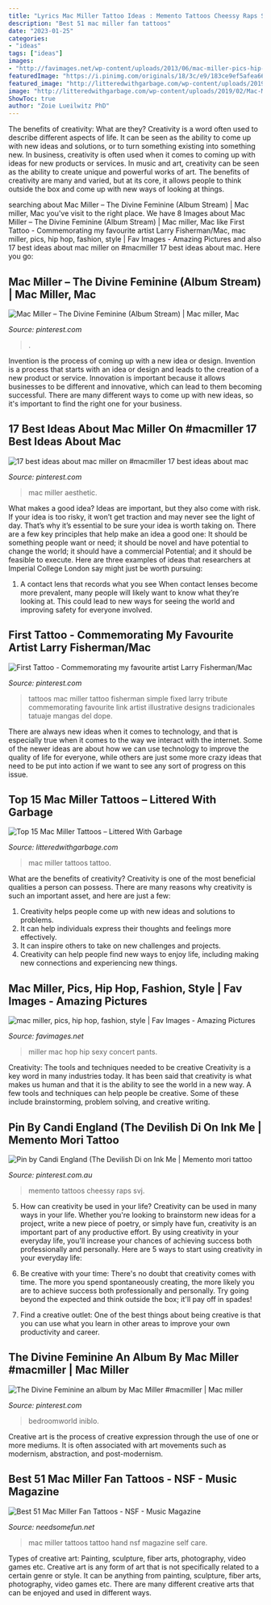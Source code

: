 ```yaml
---
title: "Lyrics Mac Miller Tattoo Ideas : Memento Tattoos Cheessy Raps Svj"
description: "Best 51 mac miller fan tattoos"
date: "2023-01-25"
categories:
- "ideas"
tags: ["ideas"]
images:
- "http://favimages.net/wp-content/uploads/2013/06/mac-miller-pics-hip-hop-fashion-style.jpg"
featuredImage: "https://i.pinimg.com/originals/18/3c/e9/183ce9ef5afea668562e7e592986b644.jpg"
featured_image: "http://litteredwithgarbage.com/wp-content/uploads/2019/02/Mac-Miller-@dylanwebertattoos-1024x1024.jpg"
image: "http://litteredwithgarbage.com/wp-content/uploads/2019/02/Mac-Miller-@dylanwebertattoos-1024x1024.jpg"
ShowToc: true
author: "Zoie Lueilwitz PhD"
---
```



The benefits of creativity: What are they?
Creativity is a word often used to describe different aspects of life. It can be seen as the ability to come up with new ideas and solutions, or to turn something existing into something new. In business, creativity is often used when it comes to coming up with ideas for new products or services. In music and art, creativity can be seen as the ability to create unique and powerful works of art. The benefits of creativity are many and varied, but at its core, it allows people to think outside the box and come up with new ways of looking at things.

	

		
searching about Mac Miller – The Divine Feminine (Album Stream) | Mac miller, Mac you've visit to the right place. We have 8 Images about Mac Miller – The Divine Feminine (Album Stream) | Mac miller, Mac like First Tattoo - Commemorating my favourite artist Larry Fisherman/Mac, mac miller, pics, hip hop, fashion, style | Fav Images - Amazing Pictures and also 17 best ideas about mac miller on #macmiller 17 best ideas about mac. Here you go:
		
    
## Mac Miller – The Divine Feminine (Album Stream) | Mac Miller, Mac

<img loading=lazy src="https://i.pinimg.com/736x/b8/36/74/b836743897cba05cd2466ef2375654f0--the-divine-divine-feminine.jpg" onerror="this.onerror=null;this.src='https://tse4.mm.bing.net/th?id=OIP.wjDMFDzz5U662A9lE52UxgD6D6&amp;pid=15.1';" alt="Mac Miller – The Divine Feminine (Album Stream) | Mac miller, Mac">

_Source: pinterest.com_

>. 

	

Invention is the process of coming up with a new idea or design.
Invention is a process that starts with an idea or design and leads to the creation of a new product or service. Innovation is important because it allows businesses to be different and innovative, which can lead to them becoming successful. There are many different ways to come up with new ideas, so it's important to find the right one for your business.

    
## 17 Best Ideas About Mac Miller On #macmiller 17 Best Ideas About Mac

<img loading=lazy src="https://i.pinimg.com/736x/1e/34/fd/1e34fd8a4896cf2966091fa49d82069d.jpg" onerror="this.onerror=null;this.src='https://tse3.mm.bing.net/th?id=OIP.-yTolBxtflDjC8x5zg6hdgHaIz&amp;pid=15.1';" alt="17 best ideas about mac miller on #macmiller 17 best ideas about mac">

_Source: pinterest.com_

>mac miller aesthetic. 

	

What makes a good idea?
Ideas are important, but they also come with risk. If your idea is too risky, it won’t get traction and may never see the light of day. That’s why it’s essential to be sure your idea is worth taking on. There are a few key principles that help make an idea a good one: It should be something people want or need; it should be novel and have potential to change the world; it should have a commercial Potential; and it should be feasible to execute. Here are three examples of ideas that researchers at Imperial College London say might just be worth pursuing: 
1. A contact lens that records what you see When contact lenses become more prevalent, many people will likely want to know what they’re looking at. This could lead to new ways for seeing the world and improving safety for everyone involved.

    
## First Tattoo - Commemorating My Favourite Artist Larry Fisherman/Mac

<img loading=lazy src="https://i.pinimg.com/originals/bc/75/e0/bc75e07c3cbeeceaf73dd36a91e20ef3.jpg" onerror="this.onerror=null;this.src='https://tse3.mm.bing.net/th?id=OIP.7mTAntrlF5bfpfX9etKciAHaJ4&amp;pid=15.1';" alt="First Tattoo - Commemorating my favourite artist Larry Fisherman/Mac">

_Source: pinterest.com_

>tattoos mac miller tattoo fisherman simple fixed larry tribute commemorating favourite link artist illustrative designs tradicionales tatuaje mangas del dope. 

	

There are always new ideas when it comes to technology, and that is especially true when it comes to the way we interact with the internet. Some of the newer ideas are about how we can use technology to improve the quality of life for everyone, while others are just some more crazy ideas that need to be put into action if we want to see any sort of progress on this issue.

    
## Top 15 Mac Miller Tattoos – Littered With Garbage

<img loading=lazy src="http://litteredwithgarbage.com/wp-content/uploads/2019/02/Mac-Miller-@dylanwebertattoos-1024x1024.jpg" onerror="this.onerror=null;this.src='https://tse2.mm.bing.net/th?id=OIP.581jF4zYW0f0FizUL8me1QHaHa&amp;pid=15.1';" alt="Top 15 Mac Miller Tattoos – Littered With Garbage">

_Source: litteredwithgarbage.com_

>mac miller tattoos tattoo. 

	

What are the benefits of creativity?
Creativity is one of the most beneficial qualities a person can possess. There are many reasons why creativity is such an important asset, and here are just a few: 
1. Creativity helps people come up with new ideas and solutions to problems. 
2. It can help individuals express their thoughts and feelings more effectively.
3. It can inspire others to take on new challenges and projects.
4. Creativity can help people find new ways to enjoy life, including making new connections and experiencing new things.

    
## Mac Miller, Pics, Hip Hop, Fashion, Style | Fav Images - Amazing Pictures

<img loading=lazy src="http://favimages.net/wp-content/uploads/2013/06/mac-miller-pics-hip-hop-fashion-style.jpg" onerror="this.onerror=null;this.src='https://tse1.mm.bing.net/th?id=OIP.nqwKVRQpergl6_r6ndaNFwHaLJ&amp;pid=15.1';" alt="mac miller, pics, hip hop, fashion, style | Fav Images - Amazing Pictures">

_Source: favimages.net_

>miller mac hop hip sexy concert pants. 

	

Creativity: The tools and techniques needed to be creative
Creativity is a key word in many industries today. It has been said that creativity is what makes us human and that it is the ability to see the world in a new way. A few tools and techniques can help people be creative. Some of these include brainstorming, problem solving, and creative writing.

    
## Pin By Candi England (The Devilish Di On Ink Me | Memento Mori Tattoo

<img loading=lazy src="https://i.pinimg.com/originals/18/3c/e9/183ce9ef5afea668562e7e592986b644.jpg" onerror="this.onerror=null;this.src='https://tse4.mm.bing.net/th?id=OIP.cON49Esgpti99HYVVhiiowHaJ4&amp;pid=15.1';" alt="Pin by Candi England (The Devilish Di on Ink Me | Memento mori tattoo">

_Source: pinterest.com.au_

>memento tattoos cheessy raps svj. 

	

5. How can creativity be used in your life?
Creativity can be used in many ways in your life. Whether you're looking to brainstorm new ideas for a project, write a new piece of poetry, or simply have fun, creativity is an important part of any productive effort. By using creativity in your everyday life, you'll increase your chances of achieving success both professionally and personally. Here are 5 ways to start using creativity in your everyday life:
1. Be creative with your time: There's no doubt that creativity comes with time. The more you spend spontaneously creating, the more likely you are to achieve success both professionally and personally. Try going beyond the expected and think outside the box; it'll pay off in spades!

2. Find a creative outlet: One of the best things about being creative is that you can use what you learn in other areas to improve your own productivity and career.

    
## The Divine Feminine An Album By Mac Miller #macmiller | Mac Miller

<img loading=lazy src="https://i.pinimg.com/originals/71/2d/03/712d03f6cdf345a9de8b7c6ee733c38a.jpg" onerror="this.onerror=null;this.src='https://tse1.mm.bing.net/th?id=OIP.8ehNKlm5JDczTquUrQJWEgHaHZ&amp;pid=15.1';" alt="The Divine Feminine an album by Mac Miller #macmiller | Mac miller">

_Source: pinterest.com_

>bedroomworld iniblo. 

	

Creative art is the process of creative expression through the use of one or more mediums. It is often associated with art movements such as modernism, abstraction, and post-modernism.

    
## Best 51 Mac Miller Fan Tattoos - NSF - Music Magazine

<img loading=lazy src="https://www.needsomefun.net/wp-content/uploads/2019/11/mac-miller-tattoos-9.jpg" onerror="this.onerror=null;this.src='https://tse1.mm.bing.net/th?id=OIP.alJka0T-jBzZrir_aVdY_AAAAA&amp;pid=15.1';" alt="Best 51 Mac Miller Fan Tattoos - NSF - Music Magazine">

_Source: needsomefun.net_

>mac miller tattoos tattoo hand nsf magazine self care. 

	

Types of creative art: Painting, sculpture, fiber arts, photography, video games etc.
Creative art is any form of art that is not specifically related to a certain genre or style. It can be anything from painting, sculpture, fiber arts, photography, video games etc. There are many different creative arts that can be enjoyed and used in different ways.

